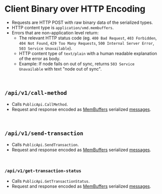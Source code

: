 # Client Binary over HTTP Encoding

* Requests are HTTP POST with raw binary data of the serialized types.
* HTTP content type is `application/vmd.membuffers`.
* Errors that are non-application level return: 
  * The relevant HTTP status code (eg. `400 Bad Request`, `403 Forbidden`, `404 Not Found`, `429 Too Many Requests`, `500 Internal Server Error`, `503 Service Unavailable`).
  * HTTP content type of `text/plain` with a human readable explanation of the error as body. 
  * Example: If node fails on out of sync, returns `503 Service Unavailable` with text "node out of sync".
  
&nbsp;
## `/api/v1/call-method`

* Calls `PublicApi.CallMethod`.
* Request and response encoded as [MemBuffers](../serialization-format.md) serialized [messages](../../interfaces/protocol/client/requests.proto).

&nbsp;
## `/api/v1/send-transaction`

* Calls `PublicApi.SendTransaction`.
* Request and response encoded as [MemBuffers](../serialization-format.md) serialized [messages](../../interfaces/protocol/client/requests.proto).

&nbsp;
### `/api/v1/get-transaction-status`

* Calls `PublicApi.GetTransactionStatus`.
* Request and response encoded as [MemBuffers](../serialization-format.md) serialized [messages](../../interfaces/protocol/client/requests.proto).
